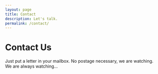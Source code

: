 ```yaml
---
layout: page
title: Contact
description: Let's talk.
permalink: /contact/
---
```


# Contact Us

Just put a letter in your mailbox. No postage necessary, we are watching. We are always watching...